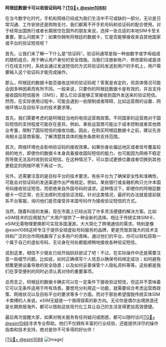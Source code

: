 **阿根廷数据卡可以收验证码吗？[[TG💪+ @esim1088](https://t.me/s/esim1088)]**

在当今数字化时代，手机和网络已经成为我们生活中不可或缺的一部分。无论是日常沟通、工作安排还是购物支付，我们都离不开手机号码和验证码的配合使用。对于经常出国旅行或者长期居住在国外的朋友来说，选择一张合适的本地SIM卡至关重要。那么问题来了：如果你拥有阿根廷的数据卡，它是否能够接收来自其他国家或平台的验证短信呢？

首先，让我们来了解一下什么是“验证码”。验证码通常是指一种由数字或字母组成的随机组合，用于确认用户身份的安全措施。当我们注册新账户、修改密码或是进行在线支付时，系统会通过发送短信的方式将验证码发送到用户的手机上，用户需要输入这个验证码才能完成操作。

那么，阿根廷的数据卡能否接收这样的验证码呢？答案是肯定的，但具体情况可能会因多种因素而有所不同。一般来说，只要你的阿根廷数据卡是有效的，并且支持接收国际短信服务（SMS），那么它应该能够正常接收到国外发送来的验证短信。然而，在实际使用过程中，可能会遇到一些限制或者障碍，比如运营商的设置、网络环境以及目标平台的技术要求等。

首先，我们需要考虑的是阿根廷当地的电信运营商政策。不同国家的运营商对于国际短信的支持程度可能存在差异。例如，某些运营商可能出于成本控制或者其他商业考量，限制了国际短信的接收功能。因此，在购买阿根廷数据卡之前，建议先咨询相关运营商客服，了解清楚其具体的服务条款和支持范围。

其次，网络环境也会影响验证码的接收效果。如果你身处偏远地区或者信号覆盖较弱的地方，即使你的数据卡本身具备接收国际短信的能力，也可能因为网络不稳定而导致无法及时收到验证短信。在这种情况下，可以尝试更换位置或者切换到其他更稳定的网络环境下再试一次。

另外，还需要注意的是目标平台的技术要求。有些平台为了确保安全性和准确性，可能会对验证码的发送渠道作出严格规定。例如，某些银行或金融机构只允许本国号码接收验证短信，而拒绝来自外国号码的请求。这种情况下，即便你的阿根廷数据卡一切正常，也无法顺利完成验证流程。针对这类情况，最好的办法就是提前联系平台客服，询问他们是否接受非本国号码作为接收验证短信的方式。

当然，随着科技的发展，现在市面上已经出现了许多灵活便捷的解决方案。比如eSIM技术的应用就为广大用户提供了一种全新的选择。相比于传统实体SIM卡，eSIM无需物理更换即可实现多国漫游，大大简化了跨境通信的需求。特别是像@esim1088这样专注于提供全球虚拟号码服务的品牌，更是凭借其强大的技术支持和广泛的合作网络赢得了众多用户的青睐。通过他们的平台，你可以轻松获取一个属于自己的虚拟号码，无论身在何处都能顺畅地接收各种验证短信。

说到这里，相信不少朋友已经开始跃跃欲试了吧！不过，在实际操作中还是需要注意一些细节问题。比如说，如何正确填写个人信息以确保号码绑定成功；如何避免频繁更换设备导致的安全隐患；以及如何妥善保管个人隐私资料等等。这些都是我们在享受便利的同时必须认真对待的重要事项。

总而言之，阿根廷的数据卡确实可以在一定条件下接收验证短信，但这并不意味着它可以无条件适用于所有场景。要想充分利用这一功能，就需要综合考虑运营商政策、网络状况以及目标平台的要求等多个方面。而对于那些希望摆脱传统实体SIM卡束缚的人来说，eSIM无疑是一个值得探索的新方向。无论你是偶尔出境旅游还是长期旅居海外，都可以借助这些现代化工具让自己的生活变得更加高效便捷。

最后再次提醒大家，如果对相关服务有任何疑问或困惑，都可以随时访问[TG💪+ @esim1088](https://t.me/s/esim1088)寻求专业帮助。他们不仅拥有丰富的行业经验，还能提供详尽的操作指南和技术支持，绝对是你不可多得的好伙伴！

[[TG💪+ @esim1088](https://t.me/s/esim1088) ![Image](https://i.postimg.cc/4NQfJmqS/Snipaste-2025-05-13-00-14-12.png)]